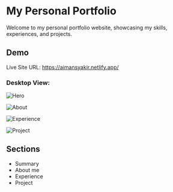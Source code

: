# My Personal Portfolio
Welcome to my personal portfolio website, showcasing my skills, experiences, and projects.

## Demo
Live Site URL: https://aimansyakir.netlify.app/

### Desktop View:
![Hero](https://github.com/user-attachments/assets/a97c787a-fbbf-4a54-89b9-94f0d544d934)

![About](https://github.com/user-attachments/assets/9ec9868d-7e42-40fb-8d52-53d464d95fdb)

![Experience](https://github.com/user-attachments/assets/4533a31c-8fca-46c9-a621-d7fee1d2efe2)

![Project](https://github.com/user-attachments/assets/a5dcb5c7-28a8-407a-a0f0-ec36c7f5f6dd)

## Sections
- Summary
- About me
- Experience
- Project
